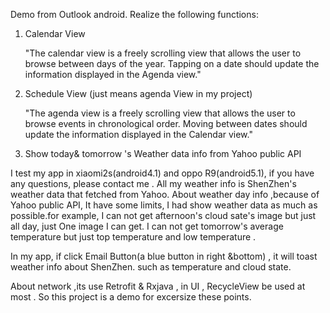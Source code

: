  Demo from Outlook android.
 Realize the following functions:
 
 1) Calendar View
 
    "The calendar view is a freely scrolling view that allows the user to browse between days of the year. 
     Tapping on a date should update the information displayed in the Agenda view."

 2) Schedule View (just means agenda View in my project)
 
     "The agenda view is a freely scrolling view that allows the user to browse events in chronological order. 
     Moving between dates should update the information displayed in the Calendar view."

 3) Show today& tomorrow 's Weather data info from Yahoo public API 

 I  test my app in xiaomi2s(android4.1) and oppo R9(android5.1), if you have any questions, please contact me .
 All my weather info is ShenZhen's weather data that fetched from Yahoo. About weather day info ,because of Yahoo public API, 
 It have some limits,  I had show weather data as much as possible.for example, I can not get afternoon's cloud sate's image
 but just all day, just One image I can get.
 I can not get tomorrow's average temperature but just top temperature  and low temperature .
 
 In my app, if click Email Button(a blue button in right &bottom) , it will toast weather info about ShenZhen. 
 such as temperature  and cloud state.
 
 About network ,its use Retrofit & Rxjava , in UI , RecycleView be used at most .
 So this project is a demo for excersize these points.
